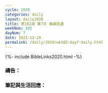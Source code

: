 ```yaml
---
cycle: 2020
categories: daily
layout: daily2020
title: 第102週 第7天 補漏拾遺
weekNum: 102
dayNum: 7
date: 2021-12-19
permalink: /daily/2020/wk102-day7-daily.html
---
```


{%- include BibleLinks2020.html -%}

### 禱告：

### 筆記與生活回應：
